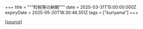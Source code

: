 +++
title = """町税等の納期"""
date = 2025-03-31T15:00:00.000Z
expiryDate = 2025-05-20T18:30:46.351Z
tags = ["kuriyama"]
+++


[[source]](https://www.town.kuriyama.hokkaido.jp/soshiki/35/933.html)
